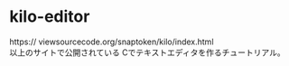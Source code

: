 # kilo-editor 
https://    viewsourcecode.org/snaptoken/kilo/index.html  
以上のサイトで公開されている
Cでテキストエディタを作るチュートリアル。